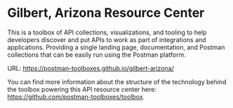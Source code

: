 # Gilbert, Arizona Resource Center
This is a toolbox of API collections, visualizations, and tooling to help developers discover and put APIs to work as part of integrations and applications. Providing a single landing page, documentation, and Postman collections that can be easily run using the Postman platform.

URL: https://postman-toolboxes.github.io/gilbert-arizona/

You can find more information about the structure of the technology behind the toolbox powering this API resource center here: https://github.com/postman-toolboxes/toolbox.
